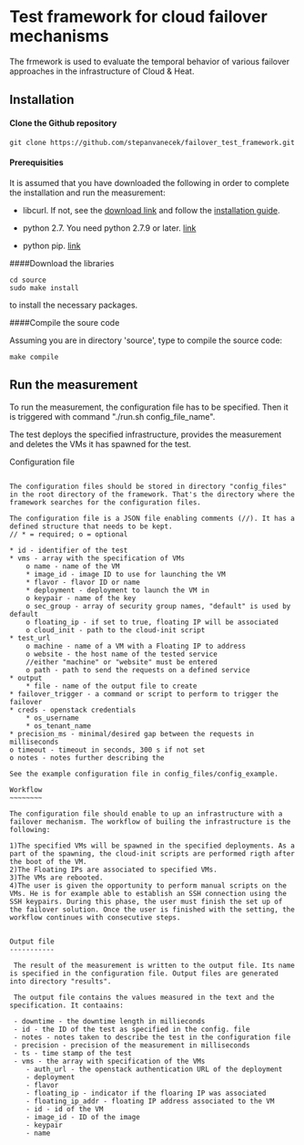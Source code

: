 Test framework for cloud failover mechanisms
============================================

The frmework is used to evaluate the temporal behavior of various failover approaches in the infrastructure of Cloud & Heat.

Installation
------------

#### Clone the Github repository

``` {.sourceCode .bash}
git clone https://github.com/stepanvanecek/failover_test_framework.git
``` 

#### Prerequisities

It is assumed that you have downloaded the following in order to complete the installation and run the measurement:

- libcurl. If not, see the [download link](https://curl.haxx.se/download.html) and follow the [installation guide](https://curl.haxx.se/docs/install.html).

- python 2.7. You need python 2.7.9 or later. [link](https://www.python.org/downloads/)

- python pip. [link](https://pypi.python.org/pypi/pip)

####Download the libraries

``` {.sourceCode .bash}
cd source
sudo make install
``` 

to install the necessary packages.

####Compile the soure code

Assuming you are in directory 'source', type to compile the source code:

``` {.sourceCode .bash}
make compile
``` 

Run the measurement
-------------------

To run the measurement, the configuration file has to be specified. Then it is triggered with command "./run.sh config_file_name".

The test deploys the specified infrastructure, provides the measurement and deletes the VMs it has spawned for the test.


Configuration file
~~~~~~~~~~~~~~~~~~

The configuration files should be stored in directory "config_files" in the root directory of the framework. That's the directory where the framework searches for the configuration files.

The configuration file is a JSON file enabling comments (//). It has a defined structure that needs to be kept.
// * = required; o = optional

* id - identifier of the test
* vms - array with the specification of VMs
	o name - name of the VM
	* image_id - image ID to use for launching the VM
	* flavor - flavor ID or name
	* deployment - deployment to launch the VM in
	o keypair - name of the key
	o sec_group - array of security group names, "default" is used by default
	o floating_ip - if set to true, floating IP will be associated
	o cloud_init - path to the cloud-init script
* test_url
	o machine - name of a VM with a Floating IP to address
	o website - the host name of the tested service
	//either "machine" or "website" must be entered
	o path - path to send the requests on a defined service
* output
	* file - name of the output file to create
* failover_trigger - a command or script to perform to trigger the failover
* creds - openstack credentials
	* os_username
	* os_tenant_name
* precision_ms - minimal/desired gap between the requests in milliseconds
o timeout - timeout in seconds, 300 s if not set
o notes - notes further describing the 

See the example configuration file in config_files/config_example.

Workflow
~~~~~~~~

The configuration file should enable to up an infrastructure with a failover mechanism. The workflow of builing the infrastructure is the following:

1)The specified VMs will be spawned in the specified deployments. As a part of the spawning, the cloud-init scripts are performed rigth after the boot of the VM.
2)The Floating IPs are associated to specified VMs.
3)The VMs are rebooted.
4)The user is given the opportunity to perform manual scripts on the VMs. He is for example able to establish an SSH connection using the SSH keypairs. During this phase, the user must finish the set up of the failover solution. Once the user is finished with the setting, the workflow continues with consecutive steps.


Output file
-----------

 The result of the measurement is written to the output file. Its name is specified in the configuration file. Output files are generated into directory "results".

 The output file contains the values measured in the text and the specification. It contaains:

 - downtime - the downtime length in millieconds
 - id - the ID of the test as specified in the config. file
 - notes - notes taken to describe the test in the configuration file
 - precision - precision of the measurement in milliseconds
 - ts - time stamp of the test
 - vms - the array with specification of the VMs
 	- auth_url - the openstack authentication URL of the deployment
 	- deployment
 	- flavor
 	- floating_ip - indicator if the floaring IP was associated
 	- floating_ip_addr - floating IP address associated to the VM
 	- id - id of the VM
 	- image_id - ID of the image
 	- keypair
 	- name
